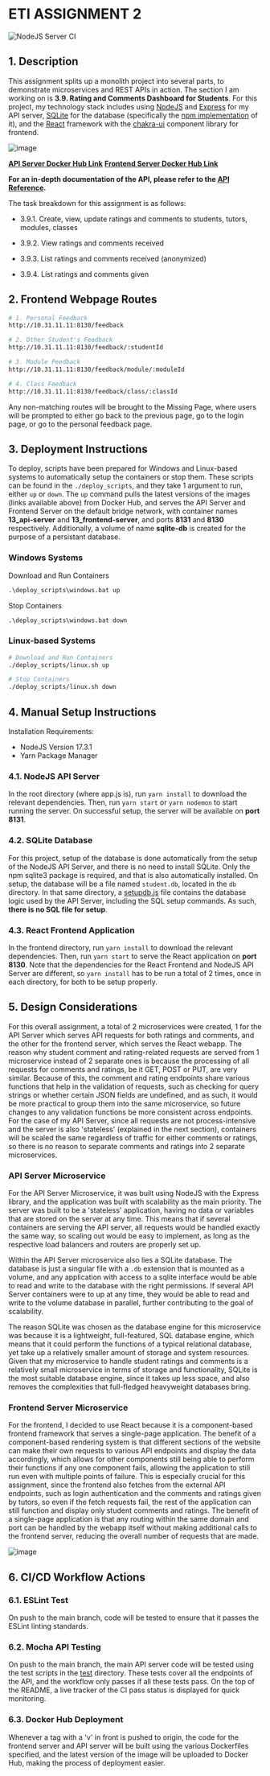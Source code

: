 # ETI ASSIGNMENT 2

![NodeJS Server CI](https://github.com/kahkoii/ETI-Assignment2/actions/workflows/CI.yaml/badge.svg)

## 1. Description

This assignment splits up a monolith project into several parts, to demonstrate microservices and REST APIs in action. The section I am working on is **3.9. Rating and Comments Dashboard for Students**. For this project, my technology stack includes using [NodeJS](https://nodejs.org/en/about/) and [Express](https://expressjs.com/) for my API server, [SQLite](https://www.sqlite.org/index.html) for the database (specifically the [npm implementation](https://www.npmjs.com/package/sqlite3) of it), and the [React](https://reactjs.org/) framework with the [chakra-ui](https://chakra-ui.com/) component library for frontend.

![image](https://user-images.githubusercontent.com/33172738/151199345-87b313e7-39df-4e87-8e68-ac16c855d69d.png)

**[API Server Docker Hub Link](https://hub.docker.com/repository/docker/kahkoii/eti-asgt-api)**
**[Frontend Server Docker Hub Link](https://hub.docker.com/repository/docker/kahkoii/eti-asgt-frontend)**

**For an in-depth documentation of the API, please refer to the [API Reference](API_Reference.md).**

The task breakdown for this assignment is as follows:

- 3.9.1. Create, view, update ratings and comments to students, tutors, modules, classes

- 3.9.2. View ratings and comments received

- 3.9.3. List ratings and comments received (anonymized)

- 3.9.4. List ratings and comments given

## 2. Frontend Webpage Routes

```sh
# 1. Personal Feedback
http://10.31.11.11:8130/feedback

# 2. Other Student's Feedback
http://10.31.11.11:8130/feedback/:studentId

# 3. Module Feedback
http://10.31.11.11:8130/feedback/module/:moduleId

# 4. Class Feedback
http://10.31.11.11:8130/feedback/class/:classId
```

Any non-matching routes will be brought to the Missing Page, where users will be prompted to either go back to the previous page, go to the login page, or go to the personal feedback page.

## 3. Deployment Instructions

To deploy, scripts have been prepared for Windows and Linux-based systems to automatically setup the containers or stop them. These scripts can be found in the `./deploy_scripts`, and they take 1 argument to run, either `up` or `down`. The `up` command pulls the latest versions of the images (links available above) from Docker Hub, and serves the API Server and Frontend Server on the default bridge network, with container names **13_api-server** and **13_frontend-server**, and ports **8131** and **8130** respectively. Additionally, a volume of name **sqlite-db** is created for the purpose of a persistant database.

### Windows Systems

Download and Run Containers

```txt
.\deploy_scripts\windows.bat up
```

Stop Containers

```txt
.\deploy_scripts\windows.bat down
```

### Linux-based Systems

```sh
# Download and Run Containers
./deploy_scripts/linux.sh up

# Stop Containers
./deploy_scripts/linux.sh down
```

## 4. Manual Setup Instructions

Installation Requirements:

- NodeJS Version 17.3.1
- Yarn Package Manager

### 4.1. NodeJS API Server

In the root directory (where app.js is), run `yarn install` to download the relevant dependencies. Then, run `yarn start` or `yarn nodemon` to start running the server. On successful setup, the server will be available on **port 8131**.

### 4.2. SQLite Database

For this project, setup of the database is done automatically from the setup of the NodeJS API Server, and there is no need to install SQLite. Only the npm sqlite3 package is required, and that is also automatically installed. On setup, the database will be a file named `student.db`, located in the `db` directory. In that same directory, a [setupdb.js](./db/setupdb.js) file contains the database logic used by the API Server, including the SQL setup commands. As such, **there is no SQL file for setup**.

### 4.3. React Frontend Application

In the frontend directory, run `yarn install` to download the relevant dependencies. Then, run `yarn start` to serve the React application on **port 8130**. Note that the dependencies for the React Frontend and NodeJS API Server are different, so `yarn install` has to be run a total of 2 times, once in each directory, for both to be setup properly.

## 5. Design Considerations

For this overall assignment, a total of 2 microservices were created, 1 for the API Server which serves API requests for both ratings and comments, and the other for the frontend server, which serves the React webapp. The reason why student comment and rating-related requests are served from 1 microservice instead of 2 separate ones is because the processing of all requests for comments and ratings, be it GET, POST or PUT, are very similar. Because of this, the comment and rating endpoints share various functions that help in the validation of requests, such as checking for query strings or whether certain JSON fields are undefined, and as such, it would be more practical to group them into the same microservice, so future changes to any validation functions be more consistent across endpoints. For the case of my API Server, since all requests are not process-intensive and the server is also 'stateless' (explained in the next section), containers will be scaled the same regardless of traffic for either comments or ratings, so there is no reason to separate comments and ratings into 2 separate microservices.

### API Server Microservice

For the API Server Microservice, it was built using NodeJS with the Express library, and the application was built with scalability as the main priority. The server was built to be a 'stateless' application, having no data or variables that are stored on the server at any time. This means that if several containers are serving the API server, all requests would be handled exactly the same way, so scaling out would be easy to implement, as long as the respective load balancers and routers are properly set up.

Within the API Server microservice also lies a SQLite database. The database is just a singular file with a `.db` extension that is mounted as a volume, and any application with access to a sqlite interface would be able to read and write to the database with the right permissions. If several API Server containers were to up at any time, they would be able to read and write to the volume database in parallel, further contributing to the goal of scalability.

The reason SQLite was chosen as the database engine for this microservice was because it is a lightweight, full-featured, SQL database engine, which means that it could perform the functions of a typical relational database, yet take up a relatively smaller amount of storage and system resources. Given that my microservice to handle student ratings and comments is a relatively small microservice in terms of storage and functionality, SQLite is the most suitable database engine, since it takes up less space, and also removes the complexities that full-fledged heavyweight databases bring.

### Frontend Server Microservice

For the frontend, I decided to use React because it is a component-based frontend framework that serves a single-page application. The benefit of a component-based rendering system is that different sections of the website can make their own requests to various API endpoints and display the data accordingly, which allows for other components still being able to perform their functions if any one component fails, allowing the application to still run even with multiple points of failure. This is especially crucial for this assignment, since the frontend also fetches from the external API endpoints, such as login authentication and the comments and ratings given by tutors, so even if the fetch requests fail, the rest of the application can still function and display only student comments and ratings. The benefit of a single-page application is that any routing within the same domain and port can be handled by the webapp itself without making additional calls to the frontend server, reducing the overall number of requests that are made.

![image](https://user-images.githubusercontent.com/33172738/152558160-a427e2e0-7988-4b81-8468-291d09bfa203.png)

## 6. CI/CD Workflow Actions

### 6.1. ESLint Test

On push to the main branch, code will be tested to ensure that it passes the ESLint linting standards.

### 6.2. Mocha API Testing

On push to the main branch, the main API server code will be tested using the test scripts in the [test](./test) directory. These tests cover all the endpoints of the API, and the workflow only passes if all these tests pass. On the top of the README, a live tracker of the CI pass status is displayed for quick monitoring.

### 6.3. Docker Hub Deployment

Whenever a tag with a 'v' in front is pushed to origin, the code for the frontend server and API server will be built using the various Dockerfiles specified, and the latest version of the image will be uploaded to Docker Hub, making the process of deployment easier.
